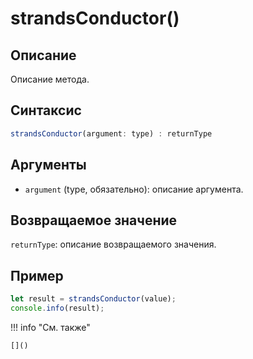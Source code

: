 # strandsConductor()

## Описание
Описание метода.

## Синтаксис
```javascript
strandsConductor(argument: type) : returnType
```

## Аргументы
- `argument` (type, обязательно): описание аргумента.

## Возвращаемое значение
`returnType`: описание возвращаемого значения.

## Пример
```javascript linenums="1"
let result = strandsConductor(value);
console.info(result);
```

!!! info "См. также"

    []()

